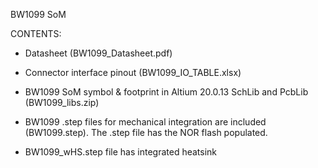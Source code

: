 BW1099 SoM

CONTENTS:

- Datasheet (BW1099_Datasheet.pdf)

- Connector interface pinout (BW1099_IO_TABLE.xlsx)

- BW1099 SoM symbol & footprint in Altium 20.0.13 SchLib and PcbLib (BW1099_libs.zip)

- BW1099 .step files for mechanical integration are included (BW1099.step). The .step file has the NOR flash populated. 
 
- BW1099_wHS.step file has integrated heatsink 
